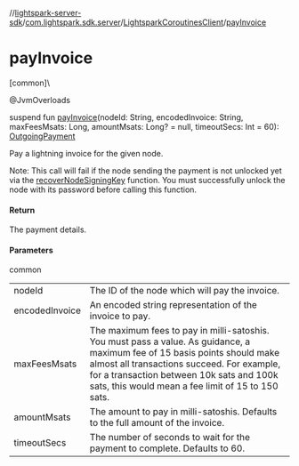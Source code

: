 //[lightspark-server-sdk](../../../index.md)/[com.lightspark.sdk.server](../index.md)/[LightsparkCoroutinesClient](index.md)/[payInvoice](pay-invoice.md)

# payInvoice

[common]\

@JvmOverloads

suspend fun [payInvoice](pay-invoice.md)(nodeId: String, encodedInvoice: String, maxFeesMsats: Long, amountMsats: Long? = null, timeoutSecs: Int = 60): [OutgoingPayment](../../com.lightspark.sdk.server.model/-outgoing-payment/index.md)

Pay a lightning invoice for the given node.

Note: This call will fail if the node sending the payment is not unlocked yet via the [recoverNodeSigningKey](recover-node-signing-key.md) function. You must successfully unlock the node with its password before calling this function.

#### Return

The payment details.

#### Parameters

common

| | |
|---|---|
| nodeId | The ID of the node which will pay the invoice. |
| encodedInvoice | An encoded string representation of the invoice to pay. |
| maxFeesMsats | The maximum fees to pay in milli-satoshis. You must pass a value.     As guidance, a maximum fee of 15 basis points should make almost all transactions succeed. For example,     for a transaction between 10k sats and 100k sats, this would mean a fee limit of 15 to 150 sats. |
| amountMsats | The amount to pay in milli-satoshis. Defaults to the full amount of the invoice. |
| timeoutSecs | The number of seconds to wait for the payment to complete. Defaults to 60. |
